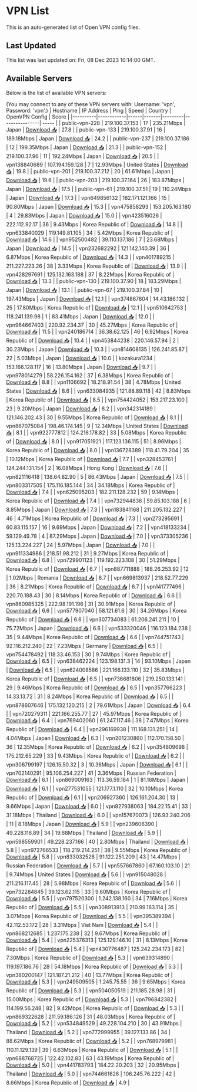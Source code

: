 # VPN List

This is an auto-generated list of Open VPN config files.

## Last Updated

This list was last updated on: Fri, 08 Dec 2023 10:14:00 GMT.

## Available Servers

Below is the list of available VPN servers:

(You may connect to any of these VPN servers with: Username: 'vpn', Password: 'vpn'.)
| Hostname | IP Address | Ping | Speed | Country | OpenVPN Config | Score |
|----------|------------|------|-------|---------|----------------| ----- |
| public-vpn-228 | 219.100.37.153 | 17 | 235.21Mbps | Japan | [Download 📥](./configs/server_0_JP.ovpn) | 27.8 |
| public-vpn-133 | 219.100.37.91 | 16 | 189.18Mbps | Japan | [Download 📥](./configs/server_1_JP.ovpn) | 24.2 |
| public-vpn-237 | 219.100.37.186 | 12 | 199.35Mbps | Japan | [Download 📥](./configs/server_2_JP.ovpn) | 21.3 |
| public-vpn-152 | 219.100.37.96 | 11 | 192.24Mbps | Japan | [Download 📥](./configs/server_3_JP.ovpn) | 20.5 |
| vpn138840689 | 107.194.159.128 | 7 | 12.93Mbps | United States | [Download 📥](./configs/server_4_US.ovpn) | 19.8 |
| public-vpn-201 | 219.100.37.212 | 20 | 61.61Mbps | Japan | [Download 📥](./configs/server_5_JP.ovpn) | 19.6 |
| public-vpn-203 | 219.100.37.164 | 26 | 183.87Mbps | Japan | [Download 📥](./configs/server_6_JP.ovpn) | 17.5 |
| public-vpn-61 | 219.100.37.51 | 19 | 110.24Mbps | Japan | [Download 📥](./configs/server_7_JP.ovpn) | 17.3 |
| vpn649856132 | 182.171.121.166 | 15 | 90.80Mbps | Japan | [Download 📥](./configs/server_8_JP.ovpn) | 15.3 |
| vpn475858293 | 153.205.163.180 | 4 | 29.83Mbps | Japan | [Download 📥](./configs/server_9_JP.ovpn) | 15.0 |
| vpn423516026 | 222.112.92.17 | 36 | 9.43Mbps | Korea Republic of | [Download 📥](./configs/server_10_KR.ovpn) | 14.8 |
| vpn633840029 | 119.149.81.105 | 34 | 5.42Mbps | Korea Republic of | [Download 📥](./configs/server_11_KR.ovpn) | 14.6 |
| vpn952500482 | 39.110.137.186 | 7 | 23.68Mbps | Japan | [Download 📥](./configs/server_12_JP.ovpn) | 14.5 |
| vpn232682292 | 121.142.140.39 | 36 | 6.87Mbps | Korea Republic of | [Download 📥](./configs/server_13_KR.ovpn) | 14.3 |
| vpn401789215 | 211.227.223.26 | 38 | 3.33Mbps | Korea Republic of | [Download 📥](./configs/server_14_KR.ovpn) | 13.9 |
| vpn428297691 | 125.132.163.188 | 37 | 8.22Mbps | Korea Republic of | [Download 📥](./configs/server_15_KR.ovpn) | 13.3 |
| public-vpn-130 | 219.100.37.90 | 18 | 183.29Mbps | Japan | [Download 📥](./configs/server_16_JP.ovpn) | 13.1 |
| public-vpn-67 | 219.100.37.84 | 10 | 197.43Mbps | Japan | [Download 📥](./configs/server_17_JP.ovpn) | 12.1 |
| vpn374867604 | 14.43.186.132 | 25 | 17.80Mbps | Korea Republic of | [Download 📥](./configs/server_18_KR.ovpn) | 12.1 |
| vpn510642753 | 118.241.139.98 | 1 | 83.41Mbps | Japan | [Download 📥](./configs/server_19_JP.ovpn) | 12.0 |
| vpn964667403 | 220.92.234.37 | 30 | 45.27Mbps | Korea Republic of | [Download 📥](./configs/server_20_KR.ovpn) | 11.5 |
| vpn240186714 | 36.38.62.125 | 46 | 6.92Mbps | Korea Republic of | [Download 📥](./configs/server_21_KR.ovpn) | 10.4 |
| vpn453844238 | 220.146.57.94 | 2 | 30.23Mbps | Japan | [Download 📥](./configs/server_22_JP.ovpn) | 10.3 |
| vpn814608135 | 126.241.85.87 | 22 | 5.03Mbps | Japan | [Download 📥](./configs/server_23_JP.ovpn) | 10.0 |
| kozakura1234 | 153.166.128.117 | 16 | 13.80Mbps | Japan | [Download 📥](./configs/server_24_JP.ovpn) | 9.7 |
| vpn978014279 | 58.226.154.162 | 37 | 6.38Mbps | Korea Republic of | [Download 📥](./configs/server_25_KR.ovpn) | 8.8 |
| vpn1106692 | 18.218.91.54 | 38 | 4.78Mbps | United States | [Download 📥](./configs/server_26_US.ovpn) | 8.6 |
| vpn633084935 | 121.88.89.118 | 42 | 8.83Mbps | Korea Republic of | [Download 📥](./configs/server_27_KR.ovpn) | 8.5 |
| vpn754424052 | 153.217.23.100 | 23 | 9.20Mbps | Japan | [Download 📥](./configs/server_28_JP.ovpn) | 8.2 |
| vpn342314189 | 121.146.202.43 | 30 | 9.55Mbps | Korea Republic of | [Download 📥](./configs/server_29_KR.ovpn) | 8.1 |
| vpn867075084 | 198.46.174.145 | 9 | 12.34Mbps | United States | [Download 📥](./configs/server_30_US.ovpn) | 8.1 |
| vpn922777812 | 124.216.178.82 | 33 | 5.08Mbps | Korea Republic of | [Download 📥](./configs/server_31_KR.ovpn) | 8.0 |
| vpn917051921 | 117.123.136.115 | 51 | 8.96Mbps | Korea Republic of | [Download 📥](./configs/server_32_KR.ovpn) | 8.0 |
| vpn136728389 | 118.41.79.204 | 35 | 10.12Mbps | Korea Republic of | [Download 📥](./configs/server_33_KR.ovpn) | 7.7 |
| vpn328453761 | 124.244.131.154 | 2 | 16.08Mbps | Hong Kong | [Download 📥](./configs/server_34_HK.ovpn) | 7.6 |
| vpn821116418 | 138.64.82.90 | 5 | 86.43Mbps | Japan | [Download 📥](./configs/server_35_JP.ovpn) | 7.5 |
| vpn803317505 | 175.116.185.144 | 34 | 34.18Mbps | Korea Republic of | [Download 📥](./configs/server_36_KR.ovpn) | 7.4 |
| vpn625095203 | 182.211.128.232 | 59 | 9.14Mbps | Korea Republic of | [Download 📥](./configs/server_37_KR.ovpn) | 7.4 |
| vpn732944836 | 59.85.103.188 | 6 | 8.85Mbps | Japan | [Download 📥](./configs/server_38_JP.ovpn) | 7.3 |
| vpn183841168 | 211.205.132.227 | 46 | 4.71Mbps | Korea Republic of | [Download 📥](./configs/server_39_KR.ovpn) | 7.3 |
| vpn273295691 | 60.83.115.157 | 16 | 9.69Mbps | Japan | [Download 📥](./configs/server_40_JP.ovpn) | 7.2 |
| vpn418133234 | 59.129.49.78 | 4 | 87.29Mbps | Japan | [Download 📥](./configs/server_41_JP.ovpn) | 7.0 |
| vpn373305236 | 125.13.224.227 | 24 | 5.97Mbps | Japan | [Download 📥](./configs/server_42_JP.ovpn) | 7.0 |
| vpn911334986 | 218.51.98.212 | 31 | 9.27Mbps | Korea Republic of | [Download 📥](./configs/server_43_KR.ovpn) | 6.8 |
| vpn729901123 | 119.192.223.108 | 30 | 51.29Mbps | Korea Republic of | [Download 📥](./configs/server_44_KR.ovpn) | 6.7 |
| vpn887711888 | 188.26.253.92 | 12 | 1.02Mbps | Romania | [Download 📥](./configs/server_45_RO.ovpn) | 6.7 |
| vpn669813937 | 218.52.77.229 | 36 | 8.21Mbps | Korea Republic of | [Download 📥](./configs/server_46_KR.ovpn) | 6.7 |
| vpn141777496 | 220.70.188.43 | 30 | 8.14Mbps | Korea Republic of | [Download 📥](./configs/server_47_KR.ovpn) | 6.6 |
| vpn860985325 | 222.98.191.196 | 31 | 30.91Mbps | Korea Republic of | [Download 📥](./configs/server_48_KR.ovpn) | 6.6 |
| vpn577907040 | 58.121.61.6 | 30 | 34.26Mbps | Korea Republic of | [Download 📥](./configs/server_49_KR.ovpn) | 6.6 |
| vpn307734083 | 61.206.241.211 | 10 | 75.72Mbps | Japan | [Download 📥](./configs/server_50_JP.ovpn) | 6.6 |
| vpn533320046 | 116.123.184.238 | 35 | 9.44Mbps | Korea Republic of | [Download 📥](./configs/server_51_KR.ovpn) | 6.6 |
| vpn744751743 | 92.116.212.240 | 22 | 7.23Mbps | Germany | [Download 📥](./configs/server_52_DE.ovpn) | 6.5 |
| vpn754478492 | 118.33.46.153 | 30 | 9.74Mbps | Korea Republic of | [Download 📥](./configs/server_53_KR.ovpn) | 6.5 |
| vpn638462224 | 123.198.131.3 | 14 | 93.10Mbps | Japan | [Download 📥](./configs/server_54_JP.ovpn) | 6.5 |
| vpn624008586 | 221.166.133.110 | 32 | 35.83Mbps | Korea Republic of | [Download 📥](./configs/server_55_KR.ovpn) | 6.5 |
| vpn736681806 | 219.250.133.141 | 29 | 9.46Mbps | Korea Republic of | [Download 📥](./configs/server_56_KR.ovpn) | 6.5 |
| vpn357766223 | 14.33.13.72 | 31 | 8.24Mbps | Korea Republic of | [Download 📥](./configs/server_57_KR.ovpn) | 6.5 |
| vpn878607646 | 175.132.120.215 | 2 | 79.61Mbps | Japan | [Download 📥](./configs/server_58_JP.ovpn) | 6.4 |
| vpn720279311 | 221.166.255.77 | 27 | 45.97Mbps | Korea Republic of | [Download 📥](./configs/server_59_KR.ovpn) | 6.4 |
| vpn769402060 | 61.247.117.46 | 38 | 7.47Mbps | Korea Republic of | [Download 📥](./configs/server_60_KR.ovpn) | 6.4 |
| vpn296169938 | 111.168.131.251 | 14 | 4.04Mbps | Japan | [Download 📥](./configs/server_61_JP.ovpn) | 6.3 |
| vpn201230860 | 112.170.158.50 | 36 | 12.35Mbps | Korea Republic of | [Download 📥](./configs/server_62_KR.ovpn) | 6.2 |
| vpn354809698 | 175.212.65.229 | 33 | 9.43Mbps | Korea Republic of | [Download 📥](./configs/server_63_KR.ovpn) | 6.2 |
| vpn306799197 | 126.15.50.32 | 3 | 10.36Mbps | Japan | [Download 📥](./configs/server_64_JP.ovpn) | 6.1 |
| vpn702140291 | 95.106.254.227 | 41 | 3.36Mbps | Russian Federation | [Download 📥](./configs/server_65_RU.ovpn) | 6.1 |
| vpn869009163 | 113.36.59.184 | 1 | 81.16Mbps | Japan | [Download 📥](./configs/server_66_JP.ovpn) | 6.1 |
| vpn277531055 | 121.177.1.110 | 32 | 10.10Mbps | Korea Republic of | [Download 📥](./configs/server_67_KR.ovpn) | 6.1 |
| vpn206927360 | 126.161.204.30 | 13 | 9.66Mbps | Japan | [Download 📥](./configs/server_68_JP.ovpn) | 6.0 |
| vpn927938063 | 184.22.15.41 | 33 | 31.18Mbps | Thailand | [Download 📥](./configs/server_69_TH.ovpn) | 6.0 |
| vpn157670073 | 126.93.240.206 | 11 | 8.18Mbps | Japan | [Download 📥](./configs/server_70_JP.ovpn) | 5.9 |
| vpn239606390 | 49.228.116.89 | 34 | 19.68Mbps | Thailand | [Download 📥](./configs/server_71_TH.ovpn) | 5.9 |
| vpn598559901 | 49.228.237.166 | 40 | 2.80Mbps | Thailand | [Download 📥](./configs/server_72_TH.ovpn) | 5.8 |
| vpn972766533 | 118.219.214.251 | 38 | 9.55Mbps | Korea Republic of | [Download 📥](./configs/server_73_KR.ovpn) | 5.8 |
| vpn833032528 | 91.122.251.209 | 43 | 14.47Mbps | Russian Federation | [Download 📥](./configs/server_74_RU.ovpn) | 5.7 |
| vpn557667860 | 67.160.103.10 | 21 | 9.74Mbps | United States | [Download 📥](./configs/server_75_US.ovpn) | 5.6 |
| vpn915048028 | 211.216.117.45 | 28 | 5.98Mbps | Korea Republic of | [Download 📥](./configs/server_76_KR.ovpn) | 5.6 |
| vpn732284845 | 39.123.62.115 | 33 | 9.60Mbps | Korea Republic of | [Download 📥](./configs/server_77_KR.ovpn) | 5.5 |
| vpn797520300 | 1.242.138.160 | 34 | 7.16Mbps | Korea Republic of | [Download 📥](./configs/server_78_KR.ovpn) | 5.5 |
| vpn308913913 | 210.99.163.114 | 35 | 3.07Mbps | Korea Republic of | [Download 📥](./configs/server_79_KR.ovpn) | 5.5 |
| vpn395389394 | 42.112.53.172 | 28 | 3.31Mbps | Viet Nam | [Download 📥](./configs/server_80_VN.ovpn) | 5.4 |
| vpn868212685 | 1.237.175.238 | 32 | 9.67Mbps | Korea Republic of | [Download 📥](./configs/server_81_KR.ovpn) | 5.4 |
| vpn225376313 | 125.129.146.10 | 31 | 8.13Mbps | Korea Republic of | [Download 📥](./configs/server_82_KR.ovpn) | 5.4 |
| vpn430776487 | 125.242.234.173 | 82 | 7.30Mbps | Korea Republic of | [Download 📥](./configs/server_83_KR.ovpn) | 5.3 |
| vpn639314890 | 119.197.186.76 | 28 | 54.18Mbps | Korea Republic of | [Download 📥](./configs/server_84_KR.ovpn) | 5.3 |
| vpn380200147 | 121.187.21.212 | 40 | 13.77Mbps | Korea Republic of | [Download 📥](./configs/server_85_KR.ovpn) | 5.3 |
| vpn249509505 | 1.245.75.55 | 36 | 9.65Mbps | Korea Republic of | [Download 📥](./configs/server_86_KR.ovpn) | 5.3 |
| vpn504050519 | 211.185.28.98 | 31 | 15.00Mbps | Korea Republic of | [Download 📥](./configs/server_87_KR.ovpn) | 5.3 |
| vpn796842382 | 114.199.56.248 | 82 | 9.42Mbps | Korea Republic of | [Download 📥](./configs/server_88_KR.ovpn) | 5.3 |
| vpn869322628 | 211.59.186.126 | 31 | 48.03Mbps | Korea Republic of | [Download 📥](./configs/server_89_KR.ovpn) | 5.2 |
| vpn534849529 | 49.228.104.210 | 30 | 43.91Mbps | Thailand | [Download 📥](./configs/server_90_TH.ovpn) | 5.2 |
| vpn772999955 | 39.127.133.86 | 34 | 88.62Mbps | Korea Republic of | [Download 📥](./configs/server_91_KR.ovpn) | 5.2 |
| vpn768979981 | 110.11.129.139 | 39 | 6.63Mbps | Korea Republic of | [Download 📥](./configs/server_92_KR.ovpn) | 5.1 |
| vpn688768725 | 122.42.102.83 | 63 | 43.19Mbps | Korea Republic of | [Download 📥](./configs/server_93_KR.ovpn) | 5.0 |
| vpn441783793 | 184.22.20.203 | 32 | 20.95Mbps | Thailand | [Download 📥](./configs/server_94_TH.ovpn) | 5.0 |
| vpn744661626 | 106.245.76.222 | 42 | 8.66Mbps | Korea Republic of | [Download 📥](./configs/server_95_KR.ovpn) | 4.9 |
